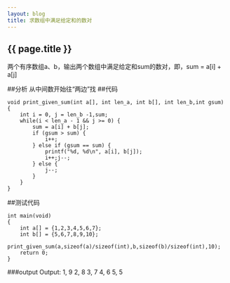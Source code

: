 ```yaml
---
layout: blog
title: 求数组中满足给定和的数对
---
```

<h2>{{ page.title }}</h2>
两个有序数组a、b，输出两个数组中满足给定和sum的数对，即，sum = a[i] + a[j]

##分析
从中间数开始往“两边”找
##代码
```
void print_given_sum(int a[], int len_a, int b[], int len_b,int gsum)
{
    int i = 0, j = len_b -1,sum;
    while(i < len_a - 1 && j >= 0) {
        sum = a[i] + b[j];
        if (gsum > sum) {
            i++;
        } else if (gsum == sum) {
            printf("%d, %d\n", a[i], b[j]);
            i++;j--;
        } else {
            j--;
        }
    }
}
```
##测试代码
```
int main(void)
{
    int a[] = {1,2,3,4,5,6,7};
    int b[] = {5,6,7,8,9,10};
    print_given_sum(a,sizeof(a)/sizeof(int),b,sizeof(b)/sizeof(int),10);
    return 0;
}
```
###output
Output:
1, 9
2, 8
3, 7
4, 6
5, 5


